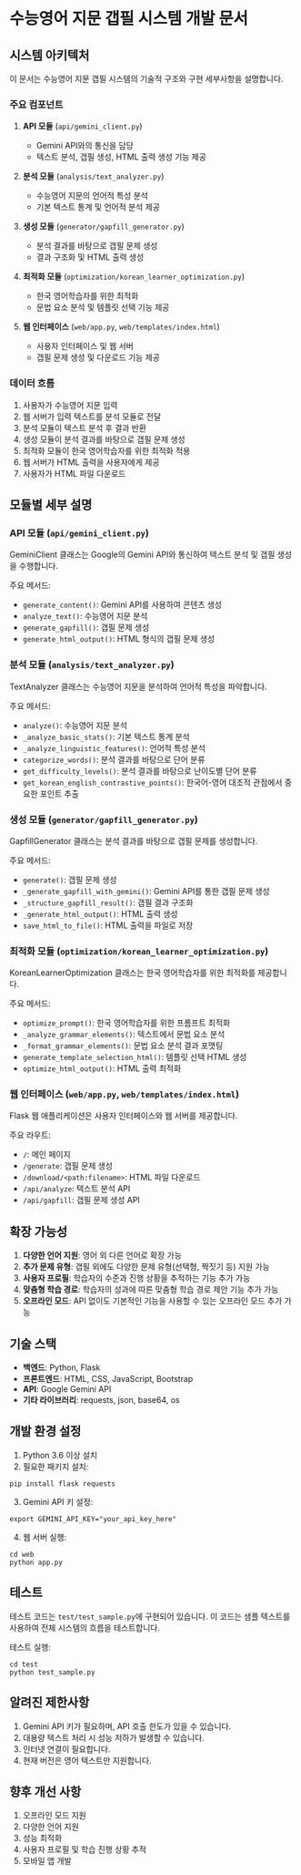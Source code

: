 # 수능영어 지문 갭필 시스템 개발 문서

## 시스템 아키텍처

이 문서는 수능영어 지문 갭필 시스템의 기술적 구조와 구현 세부사항을 설명합니다.

### 주요 컴포넌트

1. **API 모듈** (`api/gemini_client.py`)
   - Gemini API와의 통신을 담당
   - 텍스트 분석, 갭필 생성, HTML 출력 생성 기능 제공

2. **분석 모듈** (`analysis/text_analyzer.py`)
   - 수능영어 지문의 언어적 특성 분석
   - 기본 텍스트 통계 및 언어적 분석 제공

3. **생성 모듈** (`generator/gapfill_generator.py`)
   - 분석 결과를 바탕으로 갭필 문제 생성
   - 결과 구조화 및 HTML 출력 생성

4. **최적화 모듈** (`optimization/korean_learner_optimization.py`)
   - 한국 영어학습자를 위한 최적화
   - 문법 요소 분석 및 템플릿 선택 기능 제공

5. **웹 인터페이스** (`web/app.py`, `web/templates/index.html`)
   - 사용자 인터페이스 및 웹 서버
   - 갭필 문제 생성 및 다운로드 기능 제공

### 데이터 흐름

1. 사용자가 수능영어 지문 입력
2. 웹 서버가 입력 텍스트를 분석 모듈로 전달
3. 분석 모듈이 텍스트 분석 후 결과 반환
4. 생성 모듈이 분석 결과를 바탕으로 갭필 문제 생성
5. 최적화 모듈이 한국 영어학습자를 위한 최적화 적용
6. 웹 서버가 HTML 출력을 사용자에게 제공
7. 사용자가 HTML 파일 다운로드

## 모듈별 세부 설명

### API 모듈 (`api/gemini_client.py`)

GeminiClient 클래스는 Google의 Gemini API와 통신하여 텍스트 분석 및 갭필 생성을 수행합니다.

주요 메서드:
- `generate_content()`: Gemini API를 사용하여 콘텐츠 생성
- `analyze_text()`: 수능영어 지문 분석
- `generate_gapfill()`: 갭필 문제 생성
- `generate_html_output()`: HTML 형식의 갭필 문제 생성

### 분석 모듈 (`analysis/text_analyzer.py`)

TextAnalyzer 클래스는 수능영어 지문을 분석하여 언어적 특성을 파악합니다.

주요 메서드:
- `analyze()`: 수능영어 지문 분석
- `_analyze_basic_stats()`: 기본 텍스트 통계 분석
- `_analyze_linguistic_features()`: 언어적 특성 분석
- `categorize_words()`: 분석 결과를 바탕으로 단어 분류
- `get_difficulty_levels()`: 분석 결과를 바탕으로 난이도별 단어 분류
- `get_korean_english_contrastive_points()`: 한국어-영어 대조적 관점에서 중요한 포인트 추출

### 생성 모듈 (`generator/gapfill_generator.py`)

GapfillGenerator 클래스는 분석 결과를 바탕으로 갭필 문제를 생성합니다.

주요 메서드:
- `generate()`: 갭필 문제 생성
- `_generate_gapfill_with_gemini()`: Gemini API를 통한 갭필 문제 생성
- `_structure_gapfill_result()`: 갭필 결과 구조화
- `_generate_html_output()`: HTML 출력 생성
- `save_html_to_file()`: HTML 출력을 파일로 저장

### 최적화 모듈 (`optimization/korean_learner_optimization.py`)

KoreanLearnerOptimization 클래스는 한국 영어학습자를 위한 최적화를 제공합니다.

주요 메서드:
- `optimize_prompt()`: 한국 영어학습자를 위한 프롬프트 최적화
- `_analyze_grammar_elements()`: 텍스트에서 문법 요소 분석
- `_format_grammar_elements()`: 문법 요소 분석 결과 포맷팅
- `generate_template_selection_html()`: 템플릿 선택 HTML 생성
- `optimize_html_output()`: HTML 출력 최적화

### 웹 인터페이스 (`web/app.py`, `web/templates/index.html`)

Flask 웹 애플리케이션은 사용자 인터페이스와 웹 서버를 제공합니다.

주요 라우트:
- `/`: 메인 페이지
- `/generate`: 갭필 문제 생성
- `/download/<path:filename>`: HTML 파일 다운로드
- `/api/analyze`: 텍스트 분석 API
- `/api/gapfill`: 갭필 문제 생성 API

## 확장 가능성

1. **다양한 언어 지원**: 영어 외 다른 언어로 확장 가능
2. **추가 문제 유형**: 갭필 외에도 다양한 문제 유형(선택형, 짝짓기 등) 지원 가능
3. **사용자 프로필**: 학습자의 수준과 진행 상황을 추적하는 기능 추가 가능
4. **맞춤형 학습 경로**: 학습자의 성과에 따른 맞춤형 학습 경로 제안 기능 추가 가능
5. **오프라인 모드**: API 없이도 기본적인 기능을 사용할 수 있는 오프라인 모드 추가 가능

## 기술 스택

- **백엔드**: Python, Flask
- **프론트엔드**: HTML, CSS, JavaScript, Bootstrap
- **API**: Google Gemini API
- **기타 라이브러리**: requests, json, base64, os

## 개발 환경 설정

1. Python 3.6 이상 설치
2. 필요한 패키지 설치:
```
pip install flask requests
```
3. Gemini API 키 설정:
```
export GEMINI_API_KEY="your_api_key_here"
```
4. 웹 서버 실행:
```
cd web
python app.py
```

## 테스트

테스트 코드는 `test/test_sample.py`에 구현되어 있습니다. 이 코드는 샘플 텍스트를 사용하여 전체 시스템의 흐름을 테스트합니다.

테스트 실행:
```
cd test
python test_sample.py
```

## 알려진 제한사항

1. Gemini API 키가 필요하며, API 호출 한도가 있을 수 있습니다.
2. 대용량 텍스트 처리 시 성능 저하가 발생할 수 있습니다.
3. 인터넷 연결이 필요합니다.
4. 현재 버전은 영어 텍스트만 지원합니다.

## 향후 개선 사항

1. 오프라인 모드 지원
2. 다양한 언어 지원
3. 성능 최적화
4. 사용자 프로필 및 학습 진행 상황 추적
5. 모바일 앱 개발
